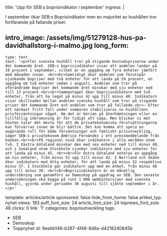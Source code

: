 title: 'Upp för SEB:s boprisindikator i september'
ingress: |
  <p>I september ökar SEB:s Boprisindikator men en majoritet av hushållen tror fortfarande på fallande priser.
  </p>
  
intro_image: /assets/img/51279128-hus-pa-davidhallstorg-i-malmo.jpg
long_form:
  -
    type: text
    text: '<p>Fler svenska hushåll tror på stigande bostadspriserna under det kommande året. SEB:s boprisindikator visar att andelen landar på 19 procent i september, vilket är en uppgång om fyra enheter jämfört med månaden innan. <br><br>Samtidigt ökar andelen som förutspår sjunkande bopriser med två enheter för att landa på 59 procent, en uppgång om två enheter sedan i augusti. Andelen som tror på oförändrade bopriser det kommande året minskar med sju enheter ned till 13 procent.<br><br>Sammantaget ökar boprisindikatorn med två enheter, från att ha legat på minus 42 upp till minus 40. Indikatorn visar skillnaden mellan andelen svenska hushåll som tror på stigande priser det kommande året och andelen som tror på fallande.<br>– Efter ett närmast fritt fall under sommaren stabiliseras nu hushållens prisförväntningar något. Om det är början på återhämtningen eller en tillfällig inbromsning är för tidigt att säga. Men blickar vi mot hösten talar det mesta för att de privatekonomiska förutsättningarna kan förvärras innan de blir bättre. Det kan komma att spela en avgörande roll för både förväntningar och faktiskt prisutveckling, säger SEB:s privatekonom Américo Fernández i ett pressmeddelande från banken.<br><br>På regional nivå ökar indikatorn i alla områden utom två. I Västra Götaland minskar den med sex enheter ned till minus 49, och i Svealand utom Stockholm sjunker indikatorn med sju enheter för att landa på minus 45. <br><br>För Östra Götaland noteras en uppgång om nio enheter, från minus 51 upp till minus 42. I Norrland och Skåne ökar indikatorn med åtta enheter, för att landa på minus 32 respektive minus 37. I Stockholm går indikatorn upp med en enhet, från minus 40 upp till minus 39. <br><br>Boprisindikatorn är en månatlig undersökning som genomförs av Demoskop på uppdrag av SEB. Den senaste undersökningen ska bygga på runt 1 000 webbintervjuer med svenska hushåll, gjorda under perioden 30 augusti till sjätte september i år.</p>'
template: articles/article
sponsored: false
hide_from_home: false
artikel_typ: nyhet
views: 183
puff_font_size: 24
article_font_size: 24
topnews_font_size: 48
clicks: 0
link: '1'
categories: boprisutveckling
tags:
  - SEB
  - Demoskop
  - Toppnyhet
id: 9eebb148-b387-4f48-8d8a-d4218240845b
